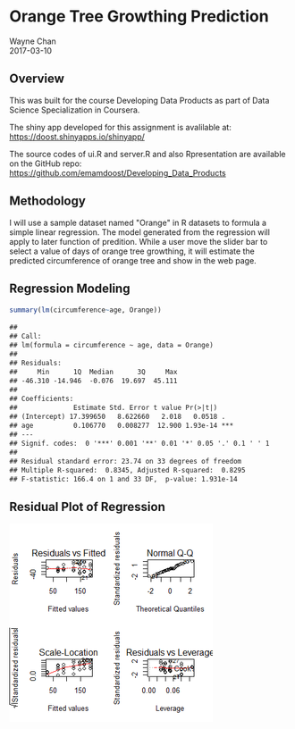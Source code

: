 # Orange Tree Growthing Prediction
Wayne Chan  
2017-03-10  



## Overview

This was built for the course Developing Data Products as part of Data Science Specialization in Coursera.

The shiny app developed for this assignment is avalilable at: https://doost.shinyapps.io/shinyapp/

The source codes of ui.R and server.R and also Rpresentation are available on the GitHub repo: https://github.com/emamdoost/Developing_Data_Products


## Methodology

I will use a sample dataset named "Orange" in R datasets to formula a simple linear regression. The model generated from the regression will apply to later function of predition. While a user move the slider bar to select a value of days of orange tree growthing, it will estimate the predicted circumference of orange tree and show in the web page.


## Regression Modeling


```r
summary(lm(circumference~age, Orange))
```

```
## 
## Call:
## lm(formula = circumference ~ age, data = Orange)
## 
## Residuals:
##     Min      1Q  Median      3Q     Max 
## -46.310 -14.946  -0.076  19.697  45.111 
## 
## Coefficients:
##              Estimate Std. Error t value Pr(>|t|)    
## (Intercept) 17.399650   8.622660   2.018   0.0518 .  
## age          0.106770   0.008277  12.900 1.93e-14 ***
## ---
## Signif. codes:  0 '***' 0.001 '**' 0.01 '*' 0.05 '.' 0.1 ' ' 1
## 
## Residual standard error: 23.74 on 33 degrees of freedom
## Multiple R-squared:  0.8345,	Adjusted R-squared:  0.8295 
## F-statistic: 166.4 on 1 and 33 DF,  p-value: 1.931e-14
```

## Residual Plot of Regression 

![alt tag](Rplot.png)<!-- -->

